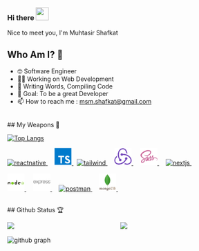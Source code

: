 ### Hi there <img src="https://raw.githubusercontent.com/MartinHeinz/MartinHeinz/master/wave.gif" width="30px" height="30px">
Nice to meet you, I'm Muhtasir Shafkat
## Who Am I? 🤠
- 🤓 Software Engineer 
- 👩‍💻 Working on Web Development 
- 📝 Writing Words, Compiling Code
- 🎯 Goal: To be a great Developer 
- 📫 How to reach me : [msm.shafkat@gmail.com](mailto:msm.shafkat@gmail.com)


<br>
## My Weapons 🌟


[![Top Langs](https://github-readme-stats.vercel.app/api/top-langs/?username=shafkat63&theme=react)](https://github.com/shafkat63/github-readme-stats)


<p align="left">
    <a href="https://reactnative.dev/" target="_blank" rel="noreferrer"> <img
            src="https://reactnative.dev/img/header_logo.svg" alt="reactnative" width="40" height="40" /> </a> &nbsp;
    &nbsp;
    <a href="https://www.typescriptlang.org/" target="_blank" rel="noreferrer"> <img
            src="https://raw.githubusercontent.com/devicons/devicon/master/icons/typescript/typescript-original.svg"
            alt="typescript" width="40" height="40" /> </a> &nbsp;
    <a href="https://tailwindcss.com/" target="_blank" rel="noreferrer"> <img
            src="https://www.vectorlogo.zone/logos/tailwindcss/tailwindcss-icon.svg" alt="tailwind" width="40"
            height="40" /> </a> &nbsp; &nbsp;
    <a href="https://redux.js.org" target="_blank" rel="noreferrer"> <img
            src="https://raw.githubusercontent.com/devicons/devicon/master/icons/redux/redux-original.svg" alt="redux"
            width="40" height="40" /> </a> &nbsp; &nbsp;
    <a href="https://sass-lang.com" target="_blank" rel="noreferrer"> <img
            src="https://raw.githubusercontent.com/devicons/devicon/master/icons/sass/sass-original.svg" alt="sass"
            width="40" height="40" /> </a> &nbsp; &nbsp;
    <a href="https://nextjs.org/" target="_blank" rel="noreferrer"> <img
            src="https://cdn.worldvectorlogo.com/logos/nextjs-2.svg" alt="nextjs" width="40" height="40" /> </a> &nbsp;
    &nbsp;
    <br />
    <br />
    <a href="https://nodejs.org" target="_blank" rel="noreferrer"> <img
            src="https://raw.githubusercontent.com/devicons/devicon/master/icons/nodejs/nodejs-original-wordmark.svg"
            alt="nodejs" width="40" height="40" /> </a> &nbsp; &nbsp;
    <a href="https://expressjs.com" target="_blank" rel="noreferrer"> <img
            src="https://raw.githubusercontent.com/devicons/devicon/master/icons/express/express-original-wordmark.svg"
            alt="express" width="40" height="40" /> </a> &nbsp; &nbsp;
    <a href="https://postman.com" target="_blank" rel="noreferrer"> <img
            src="https://www.vectorlogo.zone/logos/getpostman/getpostman-icon.svg" alt="postman" width="40"
            height="40" /> </a> &nbsp; &nbsp;
    <a href="https://www.mongodb.com/" target="_blank" rel="noreferrer"> <img
            src="https://raw.githubusercontent.com/devicons/devicon/master/icons/mongodb/mongodb-original-wordmark.svg"
            alt="mongodb" width="40" height="40" /> </a> &nbsp; &nbsp;
    <br />
    <br />
</p>
## Github Status 🏆

<img src="https://github-stats-lemon.vercel.app/api?username=shafkat63&show_icons=true&hide_border=true&theme=react"
    width="48%" align="right">
<img src="https://github-readme-streak-stats.herokuapp.com/?user=shafkat63&theme=react" width="48%">
<br>

![github graph](https://github-readme-activity-graph.vercel.app/graph?username=shafkat63&theme=react-dark)
<br>


<!--
**shafkat63/shafkat63** is a ✨ _special_ ✨ repository because its `README.md` (this file) appears on your GitHub profile.

Here are some ideas to get you started:

- 🔭 I’m currently working on ...
- 🌱 I’m currently learning ...
- 👯 I’m looking to collaborate on ...
- 🤔 I’m looking for help with ...
- 💬 Ask me about ...
- 📫 How to reach me: ...
- 😄 Pronouns: ...
- ⚡ Fun fact: ...
-->
